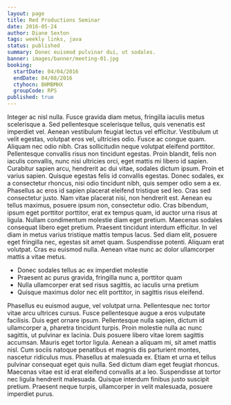 ```yaml
---
layout: page
title: Red Productions Seminar
date: 2016-05-24
author: Diane Sexton
tags: weekly links, java
status: published
summary: Donec euismod pulvinar dui, ut sodales.
banner: images/banner/meeting-01.jpg
booking:
  startDate: 04/04/2016
  endDate: 04/08/2016
  ctyhocn: BHMBMHX
  groupCode: RPS
published: true
---
```

Integer ac nisl nulla. Fusce gravida diam metus, fringilla iaculis metus scelerisque a. Sed pellentesque scelerisque tellus, quis venenatis est imperdiet vel. Aenean vestibulum feugiat lectus vel efficitur. Vestibulum ut velit egestas, volutpat eros vel, ultricies odio. Fusce ac congue quam. Aliquam nec odio nibh. Cras sollicitudin neque volutpat eleifend porttitor. Pellentesque convallis risus non tincidunt egestas. Proin blandit, felis non iaculis convallis, nunc nisi ultricies orci, eget mattis mi libero id sapien. Curabitur sapien arcu, hendrerit ac dui vitae, sodales dictum ipsum. Proin et varius sapien. Quisque egestas felis id convallis egestas. Donec sodales, ex a consectetur rhoncus, nisi odio tincidunt nibh, quis semper odio sem a ex.
Phasellus ac eros id sapien placerat eleifend tristique sed leo. Cras sed consectetur justo. Nam vitae placerat nisi, non hendrerit est. Aenean eu tellus maximus, posuere ipsum non, consectetur odio. Cras bibendum, ipsum eget porttitor porttitor, erat ex tempus quam, id auctor urna risus at ligula. Nullam condimentum molestie diam eget pretium. Maecenas sodales consequat libero eget pretium. Praesent tincidunt interdum efficitur. In vel diam in metus varius tristique mattis tempus lacus. Sed diam elit, posuere eget fringilla nec, egestas sit amet quam. Suspendisse potenti. Aliquam erat volutpat. Cras eu euismod nulla. Aenean vitae nunc ac dolor ullamcorper mattis a vitae metus.

* Donec sodales tellus ac ex imperdiet molestie
* Praesent ac purus gravida, fringilla nunc a, porttitor quam
* Nulla ullamcorper erat sed risus sagittis, ac iaculis urna pretium
* Quisque maximus dolor nec elit porttitor, in sagittis risus eleifend.

Phasellus eu euismod augue, vel volutpat urna. Pellentesque nec tortor vitae arcu ultrices cursus. Fusce pellentesque augue a eros vulputate facilisis. Duis eget ornare ipsum. Pellentesque nulla sapien, dictum id ullamcorper a, pharetra tincidunt turpis. Proin molestie nulla ac nunc sagittis, ut pulvinar ex lacinia. Duis posuere libero vitae lorem sagittis accumsan. Mauris eget tortor ligula. Aenean a aliquam mi, sit amet mattis nisl. Cum sociis natoque penatibus et magnis dis parturient montes, nascetur ridiculus mus.
Phasellus at malesuada ex. Etiam et urna et tellus pulvinar consequat eget quis nulla. Sed dictum diam eget feugiat rhoncus. Maecenas vitae est id erat eleifend convallis at a leo. Suspendisse at tortor nec ligula hendrerit malesuada. Quisque interdum finibus justo suscipit pretium. Praesent neque turpis, ullamcorper in velit malesuada, posuere imperdiet purus.
